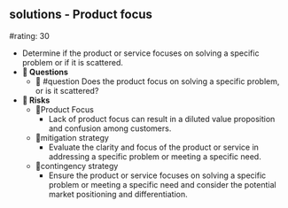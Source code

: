 ## solutions - Product focus
#rating: 30
- Determine if the product or service focuses on solving a specific problem or if it is scattered.
- **💭 Questions**
  - 💭 #question Does the product focus on solving a specific problem, or is it scattered?
- **🚨 Risks**
  - 🚨Product Focus
    - Lack of product focus can result in a diluted value proposition and confusion among customers.
  - 🚨mitigation strategy
    - Evaluate the clarity and focus of the product or service in addressing a specific problem or meeting a specific need.
  - 🚨contingency strategy
    - Ensure the product or service focuses on solving a specific problem or meeting a specific need and consider the potential market positioning and differentiation.


